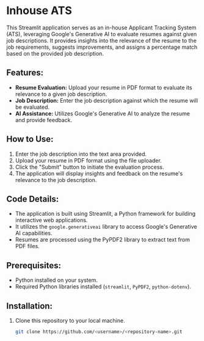 # Inhouse ATS

This Streamlit application serves as an in-house Applicant Tracking System (ATS), leveraging Google's Generative AI to evaluate resumes against given job descriptions. It provides insights into the relevance of the resume to the job requirements, suggests improvements, and assigns a percentage match based on the provided job description.

## Features:
- **Resume Evaluation:** Upload your resume in PDF format to evaluate its relevance to a given job description.
- **Job Description:** Enter the job description against which the resume will be evaluated.
- **AI Assistance:** Utilizes Google's Generative AI to analyze the resume and provide feedback.

## How to Use:
1. Enter the job description into the text area provided.
2. Upload your resume in PDF format using the file uploader.
3. Click the "Submit" button to initiate the evaluation process.
4. The application will display insights and feedback on the resume's relevance to the job description.

## Code Details:
- The application is built using Streamlit, a Python framework for building interactive web applications.
- It utilizes the `google.generativeai` library to access Google's Generative AI capabilities.
- Resumes are processed using the PyPDF2 library to extract text from PDF files.

## Prerequisites:
- Python installed on your system.
- Required Python libraries installed (`streamlit`, `PyPDF2`, `python-dotenv`).

## Installation:
1. Clone this repository to your local machine.
   ```bash
   git clone https://github.com/<username>/<repository-name>.git
